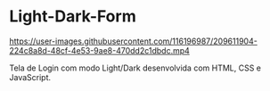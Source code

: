 # Light-Dark-Form

https://user-images.githubusercontent.com/116196987/209611904-224c8a8d-48cf-4e53-9ae8-470dd2c1dbdc.mp4

Tela de Login com modo Light/Dark desenvolvida com HTML, CSS e JavaScript.
